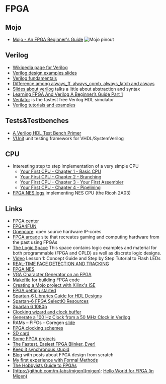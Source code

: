 # FPGA

## Mojo

 - [Mojo - An FPGA Beginner's Guide](https://embeddedmicro.com/tutorials/mojo-fpga-beginners-guide)
![Mojo pinout](https://www.nova-labs.org/wiki/_media/groups/fpga/mojo-v2-pinout-diagram.svg)

## Verilog

 - [Wikipedia page for Verilog](https://en.wikipedia.org/wiki/Verilog)
 - [Verilog design examples slides](http://csg.csail.mit.edu/6.375/6_375_2006_www/handouts/lectures/L03-Verilog-Design-Examples.pdf)
 - [Verilog fundamentals](https://cseweb.ucsd.edu/classes/sp11/cse141L/pdf/01/SV_Part_1.pdf)
 - [Difference among always_ff, always_comb, always_latch and always](https://stackoverflow.com/questions/23101717/difference-among-always-ff-always-comb-always-latch-and-always)
 - [Slides about verilog](http://www.diee.unica.it/eolab2/ESD/10/ED_TEO_06_verilog.pdf) talks a little about abstraction and syntax
 - [Learning FPGA And Verilog A Beginner’s Guide Part 1](https://docs.numato.com/kb/learning-fpga-verilog-beginners-guide-part-1-introduction/)
 - [Verilator](https://www.veripool.org/wiki/verilator) is the fastest free Verilog HDL simulator
 - [Verilog tutorials and examples](https://www.nandland.com/verilog/tutorials/index.html)


## Tests&Testbenches

 - [A Verilog HDL Test Bench Primer](https://people.ece.cornell.edu/land/courses/ece5760/Verilog/LatticeTestbenchPrimer.pdf)
 - [VUnit](https://vunit.github.io) unit testing framework for VHDL/SystemVerilog

## CPU

 - Interesting step to step implementation of a very simple CPU
    - [Your First CPU - Chapter 1 - Basic CPU](http://colinmackenzie.net/index.php?view=article&catid=12%3Ayfcpu&id=16%3Ayour-first-cpu-chapter-1-basic-cpu&tmpl=component&print=1&layout=default&page=&option=com_content&Itemid=6)
    - [Your First CPU - Chapter 2 - Branching](http://colinmackenzie.net/index.php?view=article&catid=12%3Ayfcpu&id=17%3Ayour-first-cpu-chapter-2-branching&tmpl=component&print=1&layout=default&page=&option=com_content&Itemid=6)
    - [Your First CPU - Chapter 3 - Your First Assembler](http://colinmackenzie.net/index.php?view=article&catid=12%3Ayfcpu&id=18%3Ayfcpu-ch3&tmpl=component&print=1&layout=default&page=&option=com_content&Itemid=6)
    - [Your First CPU - Chapter 4 - Pipelining](http://colinmackenzie.net/index.php?view=article&catid=12%3Ayfcpu&id=29%3Ayfcpupipelining&tmpl=component&print=1&layout=default&page=&option=com_content&Itemid=6)
  - [FPGA NES logs](https://hackaday.io/project/21496/logs) implementing NES CPU (the Ricoh 2A03)


## Links

 - [FPGA center](http://www.fpgacenter.com/)
 - [FPGA4FUN](http://www.fpga4fun.com/)
 - [Opencore](http://opencores.org/): open source hardware IP-cores
 - [FPGA arcade](http://www.fpgaarcade.com/) site that recreates gaming and computing hardware from the past using FPGAs
 - [The Logic Space](https://eewiki.net/display/LOGIC/Home) This space contains logic examples and material for both programmable (FPGA and CPLD) as well as discrete logic designs.
 - [Video](https://www.youtube.com/watch?v=pDE2qenDXKQ) Lesson 1: Concept Guide and Step by Step Tutorial to Flash LEDs
 - [REAL-TIME FACE DETECTION AND TRACKING](https://people.ece.cornell.edu/land/courses/eceprojectsland/STUDENTPROJ/2012to2013/tnn7/index.html)
 - [FPGA NES](http://mil.ufl.edu/4924/projects/s12/final/King.pdf)
 - [VGA Character Generator on an FPGA](http://blog.andyselle.com/2014/12/04/vga-character-generator-on-an-fpga/)
 - [Makefile](http://www.excamera.com/sphinx/fpga-makefile.html) for building FPGA code
 - [Creating a Mojo project with Xilinx's ISE](http://www.glennsweeney.com/tutorials/mojo-fpga-tutorials/creating-a-mojo-project)
 - [FPGA getting started](https://www.kosagi.com/w/index.php?title=FPGA_getting_started)
 - [Spartan-6 Libraries Guide for HDL Designs](http://www.xilinx.com/support/documentation/sw_manuals/xilinx12_4/spartan6_hdl.pdf)
 - [Spartan-6 FPGA SelectIO Resources](http://www.xilinx.com/support/documentation/user_guides/ug381.pdf)
 - [Spartan 6 1080p](http://hamsterworks.co.nz/mediawiki/index.php/Spartan_6_1080p)
 - [Clocking wizard and clock buffer](https://embeddedmicro.com/forum/viewtopic.php?t=3031)
 - [Generate a 100 Hz Clock from a 50 MHz Clock in Verilog](http://electronics.stackexchange.com/questions/137114/generate-a-100-hz-clock-from-a-50-mhz-clock-in-verilog)
 - RAMs – FIFOs - Coregen [slide](https://agenda.infn.it/getFile.py/access?resId=4&materialId=slides&confId=6549)
 - [FPGA clocking schemes](http://ue.pwr.wroc.pl/pld/pld_10.pdf)
 - [SD card](https://fpga4fun.com/SD.html)
 - [Some FPGA projects](http://hamsterworks.co.nz/mediawiki/index.php/FPGA_Projects)
 - [The Fastest, Easiest FPGA Blinker, Ever!](http://www.xess.com/static/media/pages/pygmyhdl/examples/1_blinker/fastest_easiest_FPGA_blinker_ever.html)
 - [Keep it synchronous stupid](https://www.doulos.com/knowhow/fpga/synchronisation/)
 - [Blog](http://svenand.blogdrives.com) with posts about FPGA design from scratch
 - [My first experience with Formal Methods](http://zipcpu.com/blog/2017/10/19/formal-intro.html)
 - [The Hobbyists Guide to FPGAs](https://hackaday.io/project/27550-the-hobbyists-guide-to-fpgas)
 - [https://github.com/m-labs/migen](migen): [Hello World for FPGA (in Migen)](https://reconfig.io/2018/05/hello_world_migen)
